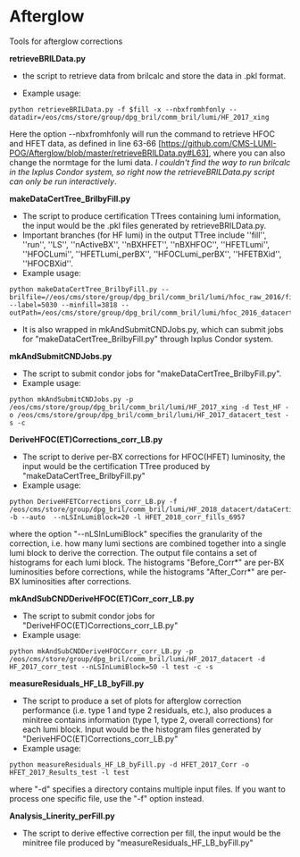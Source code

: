 # Afterglow
Tools for afterglow corrections

**retrieveBRILData.py**
- the script to retrieve data from brilcalc and store the data in .pkl format.  

- Example usage:
```
python retrieveBRILData.py -f $fill -x --nbxfromhfonly --datadir=/eos/cms/store/group/dpg_bril/comm_bril/lumi/HF_2017_xing
``` 
Here the option --nbxfromhfonly will run the command to retrieve HFOC and HFET data, as defined in line 63-66 [https://github.com/CMS-LUMI-POG/Afterglow/blob/master/retrieveBRILData.py#L63], where you can also change the normtage for the lumi data.  _I couldn't find the way to run brilcalc in the lxplus Condor system, so right now the retrieveBRILData.py script can only be run interactively_.


**makeDataCertTree_BrilbyFill.py**
- The script to produce certification TTrees containing lumi information, the input would be the .pkl files generated by retrieveBRILData.py. 
- Important branches (for HF lumi) in the output TTree include ''fill'', ''run'', ''LS'', ''nActiveBX'', 
''nBXHFET'', ''nBXHFOC'', ''HFETLumi'', ''HFOCLumi'', ''HFETLumi_perBX'', ''HFOCLumi_perBX'', ''HFETBXid'', ''HFOCBXid''.  
- Example usage:
```
python makeDataCertTree_BrilbyFill.py --brilfile=//eos/cms/store/group/dpg_bril/comm_bril/lumi/hfoc_raw_2016/fill5030.pkl --label=5030 --minfill=3818 --outPath=/eos/cms/store/group/dpg_bril/comm_bril/lumi/hfoc_2016_datacert
```
- It is also wrapped in mkAndSubmitCNDJobs.py, which can submit jobs for "makeDataCertTree_BrilbyFill.py" through lxplus Condor system. 

**mkAndSubmitCNDJobs.py**
- The script to submit condor jobs for "makeDataCertTree_BrilbyFill.py".
- Example usage:
```
python mkAndSubmitCNDJobs.py -p /eos/cms/store/group/dpg_bril/comm_bril/lumi/HF_2017_xing -d Test_HF -o /eos/cms/store/group/dpg_bril/comm_bril/lumi/HF_2017_datacert_test -s -c
```

**DeriveHFOC(ET)Corrections_corr_LB.py**
- The script to derive per-BX corrections for HFOC(HFET) luminosity, the input would be the certification TTree produced by "makeDataCertTree_BrilbyFill.py"
- Example usage:
```
python DeriveHFETCorrections_corr_LB.py -f /eos/cms/store/group/dpg_bril/comm_bril/lumi/HF_2018_datacert/dataCertification_320023_320026_6957.root -b --auto  --nLSInLumiBlock=20 -l HFET_2018_corr_fills_6957
```
where the option "--nLSInLumiBlock" specifies the granularity of the correction, i.e. how many lumi sections are combined together into a single lumi block to derive the correction.   The output file contains a set of histograms for each lumi block. The histograms "Before_Corr*" are per-BX luminosities before corrections, while the histograms "After_Corr*" are per-BX luminosities after corrections. 


**mkAndSubCNDDeriveHFOC(ET)Corr_corr_LB.py**
- The script to submit condor jobs for "DeriveHFOC(ET)Corrections_corr_LB.py"
- Example usage:
```
python mkAndSubCNDDeriveHFOCCorr_corr_LB.py -p /eos/cms/store/group/dpg_bril/comm_bril/lumi/HF_2017_datacert -d HF_2017_corr_test --nLSInLumiBlock=50 -l test -c -s 
```

**measureResiduals_HF_LB_byFill.py**
- The script to produce a set of plots for afterglow correction performance (i.e. type 1 and type 2 residuals, etc.), also produces a minitree contains information (type 1, type 2, overall corrections) for each lumi block. Input would be the histogram files generated by "DeriveHFOC(ET)Corrections_corr_LB.py"
- Example usage:
```
python measureResiduals_HF_LB_byFill.py -d HFET_2017_Corr -o HFET_2017_Results_test -l test
```
where "-d" specifies a directory contains multiple input files. If you want to process one specific file, use the "-f" option instead.


**Analysis_Linerity_perFill.py**
- The script to derive effective correction per fill, the input would be the minitree file produced by "measureResiduals_HF_LB_byFill.py"

